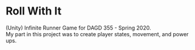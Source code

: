 # Roll With It
(Unity) Infinite Runner Game for DAGD 355 - Spring 2020.
<br />
My part in this project was to create player states, movement, and power ups.
